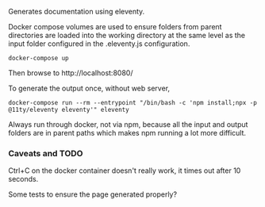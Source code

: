 Generates documentation using eleventy.

Docker compose volumes are used to ensure folders from parent directories are loaded into the working directory at the same level as the input folder configured in the .eleventy.js configuration.

```
docker-compose up
```

Then browse to http://localhost:8080/


To generate the output once, without web server, 

```
docker-compose run --rm --entrypoint "/bin/bash -c 'npm install;npx -p @11ty/eleventy eleventy'" eleventy
```

Always run through docker, not via npm, because all the input and output folders are in parent paths which makes npm running a lot more difficult. 


### Caveats and TODO

Ctrl+C on the docker container doesn't really work, it times out after 10 seconds. 

Some tests to ensure the page generated properly?






